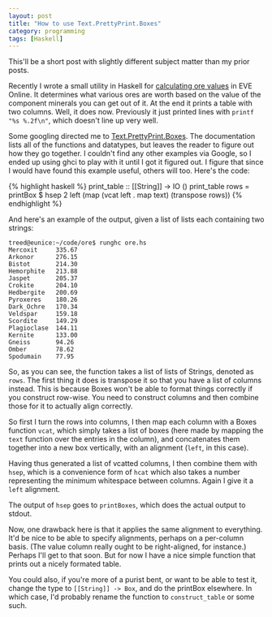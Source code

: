 ```yaml
---
layout: post
title: "How to use Text.PrettyPrint.Boxes"
category: programming
tags: [Haskell]
---
```

This'll be a short post with slightly different subject matter than my prior posts.

Recently I wrote a small utility in Haskell for [calculating ore values](https://github.com/treed/ore) in EVE Online. It determines what various ores are worth based on the value of the component minerals you can get out of it. At the end it prints a table with two columns. Well, it does now. Previously it just printed lines with `printf "%s %.2f\n"`, which doesn't line up very well.

Some googling directed me to [Text.PrettyPrint.Boxes](http://hackage.haskell.org/packages/archive/boxes/latest/doc/html/Text-PrettyPrint-Boxes.html). The documentation lists all of the functions and datatypes, but leaves the reader to figure out how they go together. I couldn't find any other examples via Google, so I ended up using ghci to play with it until I got it figured out. I figure that since I would have found this example useful, others will too. Here's the code:

{% highlight haskell %}
print_table :: [[String]] -> IO ()
print_table rows = printBox $ hsep 2 left (map (vcat left . map text) (transpose rows))
{% endhighlight %}

And here's an example of the output, given a list of lists each containing two strings:

    treed@eunice:~/code/ore$ runghc ore.hs
    Mercoxit     335.67
    Arkonor      276.15
    Bistot       214.30
    Hemorphite   213.88
    Jaspet       205.37
    Crokite      204.10
    Hedbergite   200.69
    Pyroxeres    180.26
    Dark_Ochre   170.34
    Veldspar     159.18
    Scordite     149.29
    Plagioclase  144.11
    Kernite      133.00
    Gneiss       94.26
    Omber        78.62
    Spodumain    77.95

So, as you can see, the function takes a list of lists of Strings, denoted as `rows`. The first thing it does is transpose it so that you have a list of columns instead. This is because Boxes won't be able to format things correctly if you construct row-wise. You need to construct columns and then combine those for it to actually align correctly.

So first I turn the rows into columns, I then map each column with a Boxes function `vcat`, which simply takes a list of boxes (here made by mapping the `text` function over the entries in the column), and concatenates them together into a new box vertically, with an alignment (`left`, in this case).

Having thus generated a list of vcatted columns, I then combine them with `hsep`, which is a convenience form of `hcat` which also takes a number representing the minimum whitespace between columns. Again I give it a `left` alignment.

The output of `hsep` goes to `printBoxes`, which does the actual output to stdout.

Now, one drawback here is that it applies the same alignment to everything. It'd be nice to be able to specify alignments, perhaps on a per-column basis. (The value column really ought to be right-aligned, for instance.) Perhaps I'll get to that soon. But for now I have a nice simple function that prints out a nicely formated table.

You could also, if you're more of a purist bent, or want to be able to test it, change the type to `[[String]] -> Box`, and do the printBox elsewhere. In which case, I'd probably rename the function to `construct_table` or some such.
